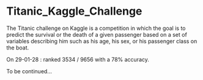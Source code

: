 # Titanic_Kaggle_Challenge

The Titanic challenge on Kaggle is a competition in which the goal is to predict the survival or the death of a given passenger based on a set of variables describing him such as his age, his sex, or his passenger class on the boat.

On 29-01-28 : ranked 3534 / 9656 with a 78% accuracy. 

To be continued...
